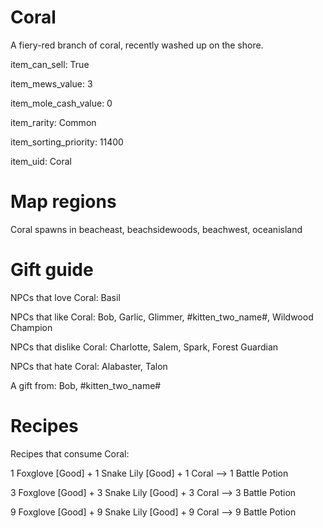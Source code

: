 # Coral

A fiery-red branch of coral, recently washed up on the shore.

item_can_sell: True

item_mews_value: 3

item_mole_cash_value: 0

item_rarity: Common

item_sorting_priority: 11400

item_uid: Coral

# Map regions

Coral spawns in beacheast, beachsidewoods, beachwest, oceanisland

# Gift guide

NPCs that love Coral: Basil

NPCs that like Coral: Bob, Garlic, Glimmer, #kitten_two_name#, Wildwood Champion

NPCs that dislike Coral: Charlotte, Salem, Spark, Forest Guardian

NPCs that hate Coral: Alabaster, Talon

A gift from: Bob, #kitten_two_name#

# Recipes

Recipes that consume Coral:

1 Foxglove [Good] + 1 Snake Lily [Good] + 1 Coral --> 1 Battle Potion

3 Foxglove [Good] + 3 Snake Lily [Good] + 3 Coral --> 3 Battle Potion

9 Foxglove [Good] + 9 Snake Lily [Good] + 9 Coral --> 9 Battle Potion